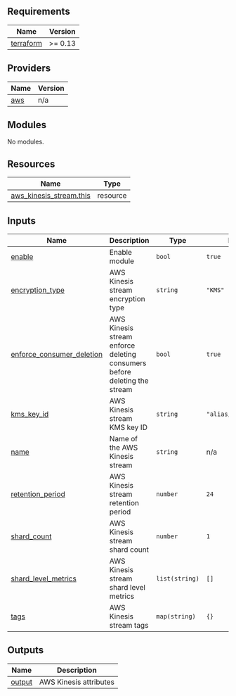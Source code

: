 ## Requirements

| Name | Version |
|------|---------|
| <a name="requirement_terraform"></a> [terraform](#requirement\_terraform) | >= 0.13 |

## Providers

| Name | Version |
|------|---------|
| <a name="provider_aws"></a> [aws](#provider\_aws) | n/a |

## Modules

No modules.

## Resources

| Name | Type |
|------|------|
| [aws_kinesis_stream.this](https://registry.terraform.io/providers/hashicorp/aws/latest/docs/resources/kinesis_stream) | resource |

## Inputs

| Name | Description | Type | Default | Required |
|------|-------------|------|---------|:--------:|
| <a name="input_enable"></a> [enable](#input\_enable) | Enable module | `bool` | `true` | no |
| <a name="input_encryption_type"></a> [encryption\_type](#input\_encryption\_type) | AWS Kinesis stream encryption type | `string` | `"KMS"` | no |
| <a name="input_enforce_consumer_deletion"></a> [enforce\_consumer\_deletion](#input\_enforce\_consumer\_deletion) | AWS Kinesis stream enforce deleting consumers before deleting the stream | `bool` | `true` | no |
| <a name="input_kms_key_id"></a> [kms\_key\_id](#input\_kms\_key\_id) | AWS Kinesis stream KMS key ID | `string` | `"alias/aws/kinesis"` | no |
| <a name="input_name"></a> [name](#input\_name) | Name of the AWS Kinesis stream | `string` | n/a | yes |
| <a name="input_retention_period"></a> [retention\_period](#input\_retention\_period) | AWS Kinesis stream retention period | `number` | `24` | no |
| <a name="input_shard_count"></a> [shard\_count](#input\_shard\_count) | AWS Kinesis stream shard count | `number` | `1` | no |
| <a name="input_shard_level_metrics"></a> [shard\_level\_metrics](#input\_shard\_level\_metrics) | AWS Kinesis stream shard level metrics | `list(string)` | `[]` | no |
| <a name="input_tags"></a> [tags](#input\_tags) | AWS Kinesis stream tags | `map(string)` | `{}` | no |

## Outputs

| Name | Description |
|------|-------------|
| <a name="output_output"></a> [output](#output\_output) | AWS Kinesis attributes |
